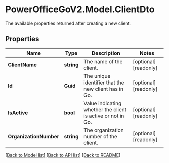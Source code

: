 # PowerOfficeGoV2.Model.ClientDto
The available properties returned after creating a new client.

## Properties

Name | Type | Description | Notes
------------ | ------------- | ------------- | -------------
**ClientName** | **string** | The name of the client. | [optional] [readonly] 
**Id** | **Guid** | The unique identifier that the new client has in Go. | [optional] [readonly] 
**IsActive** | **bool** | Value indicating whether the client is active or not in Go. | [optional] [readonly] 
**OrganizationNumber** | **string** | The organization number of the client. | [optional] [readonly] 

[[Back to Model list]](../../README.md#documentation-for-models) [[Back to API list]](../../README.md#documentation-for-api-endpoints) [[Back to README]](../../README.md)

